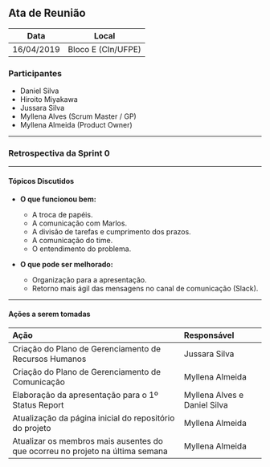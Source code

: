 ## Ata de Reunião
  

| Data       | Local              |
| :--------: | :----------------: |
| 16/04/2019 | Bloco E (CIn/UFPE) |

### Participantes

* Daniel Silva
* Hiroito Miyakawa
* Jussara Silva
* Myllena Alves (Scrum Master / GP)
* Myllena Almeida (Product Owner)

---

### Retrospectiva da Sprint 0

---

#### Tópicos Discutidos

- **O que funcionou bem:**
  - A troca de papéis.
  - A comunicação com Marlos.
  - A divisão de tarefas e cumprimento dos prazos.
  - A comunicação do time.
  - O entendimento do problema.

- **O que pode ser melhorado:**
  - Organização para a apresentação.
  - Retorno mais ágil das mensagens no canal de comunicação (Slack).
  
---

#### Ações a serem tomadas

| Ação                                                                          | Responsável                  |
|:----------------------------------------------------------------------------- | :--------------------------- |
| Criação do Plano de Gerenciamento de Recursos Humanos                         | Jussara Silva                | 
| Criação do Plano de Gerenciamento de Comunicação                              | Myllena Almeida              |
| Elaboração da apresentação para o 1º Status Report                            | Myllena Alves e Daniel Silva |
| Atualização da página inicial do repositório do projeto                       | Myllena Almeida              |
| Atualizar os membros mais ausentes do que ocorreu no projeto na última semana | Myllena Almeida              |
